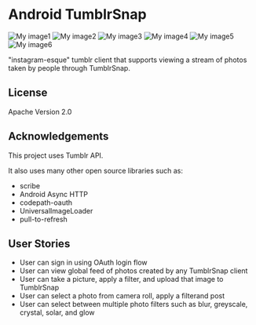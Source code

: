 Android TumblrSnap
===================
![My image1](/img/tumblr_photos.png)
![My image2](/img/tumblr_camera.png)
![My image3](/img/tumblr_taken_preview.png)
![My image4](/img/tumblr_gallery1.png)
![My image5](/img/tumblr_gallery2.png)
![My image6](/img/tumblr_gallery3.png)

"instagram-esque" tumblr client that supports viewing a stream of photos taken by people through TumblrSnap.


## License

Apache Version 2.0


## Acknowledgements

This project uses Tumblr API.

It also uses many other open source libraries such as:
* scribe
* Android Async HTTP
* codepath-oauth
* UniversalImageLoader
* pull-to-refresh 


## User Stories

* User can sign in using OAuth login flow
* User can view global feed of photos created by any TumblrSnap client
* User can take a picture, apply a filter, and upload that image to TumblrSnap 
* User can select a photo from camera roll, apply a filterand post
* User can select between multiple photo filters such as blur, greyscale, crystal, solar, and glow
